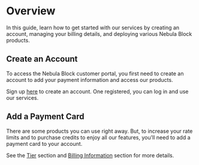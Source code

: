 # Overview

In this guide, learn how to get started with our services by creating an account, managing your billing details, and 
deploying various Nebula Block products.

## Create an Account

To access the Nebula Block customer portal, you first need to create an account to add your payment
information and access our products.

Sign up [here](https://nebulablock.com/login) to create an account. One registered, you can log in and use our services.

## Add a Payment Card

There are some products you can use right away. But, to increase your rate limits and to purchase credits to enjoy all our
features, you'll need to add a payment card to your account.

See the [Tier](../Tier/Overview.md) section and [Billing Information](Billing_Information.md) section for more details.


